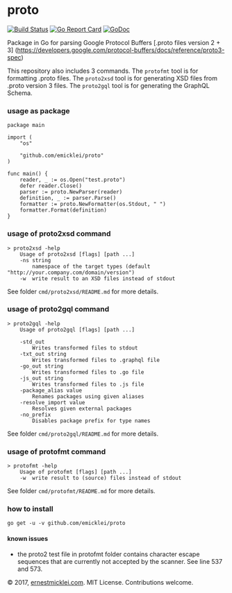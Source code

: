 # proto

[![Build Status](https://travis-ci.org/emicklei/proto.png)](https://travis-ci.org/emicklei/proto)
[![Go Report Card](https://goreportcard.com/badge/github.com/emicklei/proto)](https://goreportcard.com/report/github.com/emicklei/proto)
[![GoDoc](https://godoc.org/github.com/emicklei/proto?status.svg)](https://godoc.org/github.com/emicklei/proto)

Package in Go for parsing Google Protocol Buffers [.proto files version 2 + 3] (https://developers.google.com/protocol-buffers/docs/reference/proto3-spec)

This repository also includes 3 commands. The `protofmt` tool is for formatting .proto files. The `proto2xsd` tool is for generating XSD files from .proto version 3 files. The `proto2gql` tool is for generating the GraphQL Schema.

### usage as package

	package main

	import (
		"os"

		"github.com/emicklei/proto"
	)

	func main() {
		reader, _ := os.Open("test.proto")
		defer reader.Close()
		parser := proto.NewParser(reader)
		definition, _ := parser.Parse()
		formatter := proto.NewFormatter(os.Stdout, " ")
		formatter.Format(definition)
	}

### usage of proto2xsd command

	> proto2xsd -help
		Usage of proto2xsd [flags] [path ...]
  		-ns string
    		namespace of the target types (default "http://your.company.com/domain/version")		
  		-w	write result to an XSD files instead of stdout

See folder `cmd/proto2xsd/README.md` for more details.

### usage of proto2gql command

	> proto2gql -help
	    Usage of proto2gql [flags] [path ...]

        -std_out
            Writes transformed files to stdout
        -txt_out string
            Writes transformed files to .graphql file
        -go_out string
            Writes transformed files to .go file
        -js_out string
            Writes transformed files to .js file
        -package_alias value
            Renames packages using given aliases
        -resolve_import value
            Resolves given external packages
        -no_prefix
            Disables package prefix for type names

See folder `cmd/proto2gql/README.md` for more details.

### usage of protofmt command

	> protofmt -help
		Usage of protofmt [flags] [path ...]
  		-w	write result to (source) files instead of stdout

See folder `cmd/protofmt/README.md` for more details.

### how to install

    go get -u -v github.com/emicklei/proto

#### known issues

- the proto2 test file in protofmt folder contains character escape sequences that are currently not accepted by the scanner. See line 537 and 573.

© 2017, [ernestmicklei.com](http://ernestmicklei.com).  MIT License. Contributions welcome.